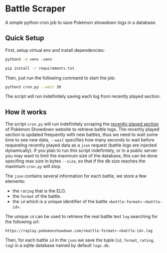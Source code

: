 # Battle Scraper
A simple python cron job to save Pokèmon showdown logs in a database.


## Quick Setup
First, setup virtual env and install dependencies:

```bash
python3 -m venv .venv

pip install -r requirements.txt
```

Then, just run the following command to start the job:

```bash
python3 cron.py --wait 30
```
The script will run indefinitely saving each log from recently played section.

## How it works
The script `cron.py` will run indefinitely scraping the [recently played section](https://replay.pokemonshowdown.com/) of Pokèmon Showdown website to retrieve battle logs. The recently played section is updated frequently with new battles, thus we need to wait some time to see new data, `--wait` specifies how many seconds to wait before requesting recently played data as a `json` request (battle logs are injected dynamically). If you plan to run this script indefinitely, or in a public server you may want to limit the maximum size of the database, this can be done specifing max size in bytes `--size`, so that if the db size reaches the maximum `cron.py` will stop.

The `json` contains several information for each battle, we store a few elements:
- the `rating` that is the ELO.
- the `format` of the battle.
- the `id` which is a unique identifier of the battle `<battle-format>-<battle-id>`.

The unique `id` can be used to retrieve the real battle text `log` searching for the following url:

    https://replay.pokemonshowdown.com/<battle-format>-<battle-id>.log

Then, for each battle `id` in the `json` we save the tuple (`id`, `format`, `rating`, `log`) in a sqlite database named by default `logs.db`.

